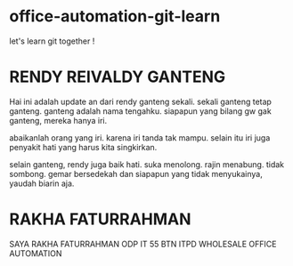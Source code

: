 # office-automation-git-learn

let's learn git together !

RENDY REIVALDY GANTENG
==============================

Hai ini adalah update an dari rendy ganteng sekali. sekali ganteng tetap ganteng. ganteng adalah nama tengahku. siapapun yang bilang gw gak ganteng, mereka hanya iri. 

abaikanlah orang yang iri. karena iri tanda tak mampu. selain itu iri juga penyakit hati yang harus kita singkirkan.

selain ganteng, rendy juga baik hati. suka menolong. rajin menabung. tidak sombong. gemar bersedekah dan siapapun yang tidak menyukainya, yaudah biarin aja.

RAKHA FATURRAHMAN
==================
SAYA RAKHA FATURRAHMAN
ODP IT 55 BTN
ITPD WHOLESALE OFFICE AUTOMATION

